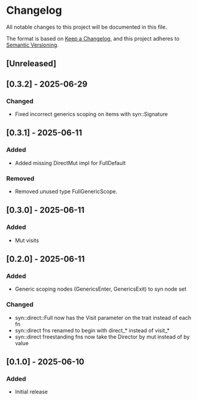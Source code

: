 # Changelog

All notable changes to this project will be documented in this file.

The format is based on [Keep a Changelog](https://keepachangelog.com/en/1.1.0/),
and this project adheres to [Semantic Versioning](https://semver.org/spec/v2.0.0.html).

## [Unreleased]

## [0.3.2] - 2025-06-29

### Changed

- Fixed incorrect generics scoping on items with syn::Signature

## [0.3.1] - 2025-06-11

### Added

- Added missing DirectMut impl for FullDefault

### Removed

- Removed unused type FullGenericScope.

## [0.3.0] - 2025-06-11

### Added

- Mut visits

## [0.2.0] - 2025-06-11

### Added

- Generic scoping nodes (GenericsEnter, GenericsExit) to syn node set

### Changed

- syn::direct::Full now has the Visit parameter on the trait instead of each fn
- syn::direct fns renamed to begin with direct_* instead of visit_*
- syn::direct freestanding fns now take the Director by mut instead of by value

## [0.1.0] - 2025-06-10

### Added

- Initial release